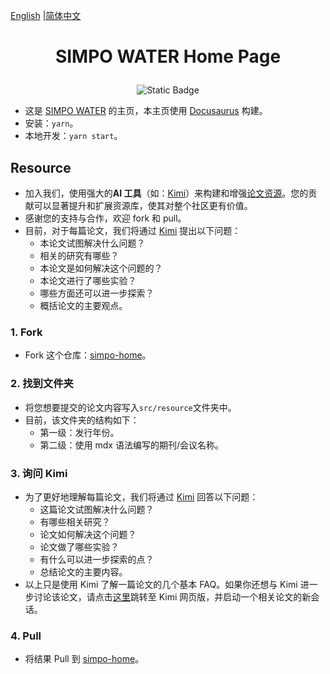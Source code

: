 [English](https://github.com/Jakkwj/simpo-home) |[简体中文](https://github.com/Jakkwj/simpo-home/blob/master/README-zh.md)

# <p align="center">SIMPO WATER Home Page</p>

<div align="center">

![Static Badge](https://img.shields.io/badge/SimpoClient-v0.9.1-blue)

</div>

- 这是 [SIMPO WATER](https://www.simpowater.org/) 的主页，本主页使用 [Docusaurus](https://docusaurus.io/) 构建。
- 安装：`yarn`。
- 本地开发：`yarn start`。

## Resource

- 加入我们，使用强大的**AI 工具**（如：[Kimi](https://kimi.moonshot.cn/)）来构建和增强[论文资源](https://www.simpowater.org/resource)。您的贡献可以显著提升和扩展资源库，使其对整个社区更有价值。
- 感谢您的支持与合作，欢迎 fork 和 pull。
- 目前，对于每篇论文，我们将通过 [Kimi](https://kimi.moonshot.cn/) 提出以下问题：
  - 本论文试图解决什么问题？
  - 相关的研究有哪些？
  - 本论文是如何解决这个问题的？
  - 本论文进行了哪些实验？
  - 哪些方面还可以进一步探索？
  - 概括论文的主要观点。

### 1. Fork

- Fork 这个仓库：[simpo-home](https://github.com/Jakkwj/simpo-home)。

### 2. 找到文件夹

- 将您想要提交的论文内容写入`src/resource`文件夹中。
- 目前，该文件夹的结构如下：
  - 第一级：发行年份。
  - 第二级：使用 mdx 语法编写的期刊/会议名称。

### 3. 询问 Kimi

- 为了更好地理解每篇论文，我们将通过 [Kimi](https://kimi.moonshot.cn/) 回答以下问题：
  - 这篇论文试图解决什么问题？
  - 有哪些相关研究？
  - 论文如何解决这个问题？
  - 论文做了哪些实验？
  - 有什么可以进一步探索的点？
  - 总结论文的主要内容。
- 以上只是使用 Kimi 了解一篇论文的几个基本 FAQ。如果你还想与 Kimi 进一步讨论该论文，请点击[这里](https://kimi.moonshot.cn/)跳转至 Kimi 网页版，并启动一个相关论文的新会话。

### 4. Pull

- 将结果 Pull 到 [simpo-home](https://github.com/Jakkwj/simpo-home)。
